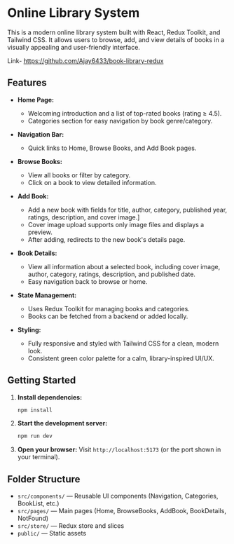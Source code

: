 # Online Library System

This is a modern online library system built with React, Redux Toolkit, and Tailwind CSS. It allows users to browse, add, and view details of books in a visually appealing and user-friendly interface.

Link- https://github.com/Ajay6433/book-library-redux

## Features

- **Home Page:**
  - Welcoming introduction and a list of top-rated books (rating ≥ 4.5).
  - Categories section for easy navigation by book genre/category.

- **Navigation Bar:**
  - Quick links to Home, Browse Books, and Add Book pages.

- **Browse Books:**
  - View all books or filter by category.
  - Click on a book to view detailed information.

- **Add Book:**
  - Add a new book with fields for title, author, category, published year, ratings, description, and cover image.]
  - Cover image upload supports only image files and displays a preview.
  - After adding, redirects to the new book's details page.

- **Book Details:**
  - View all information about a selected book, including cover image, author, category, ratings, description, and published date.
  - Easy navigation back to browse or home.

- **State Management:**
  - Uses Redux Toolkit for managing books and categories.
  - Books can be fetched from a backend or added locally.

- **Styling:**
  - Fully responsive and styled with Tailwind CSS for a clean, modern look.
  - Consistent green color palette for a calm, library-inspired UI/UX.

## Getting Started

1. **Install dependencies:**
   ```bash
   npm install
   ```
2. **Start the development server:**
   ```bash
   npm run dev
   ```
3. **Open your browser:**
   Visit `http://localhost:5173` (or the port shown in your terminal).

## Folder Structure

- `src/components/` — Reusable UI components (Navigation, Categories, BookList, etc.)
- `src/pages/` — Main pages (Home, BrowseBooks, AddBook, BookDetails, NotFound)
- `src/store/` — Redux store and slices
- `public/` — Static assets
